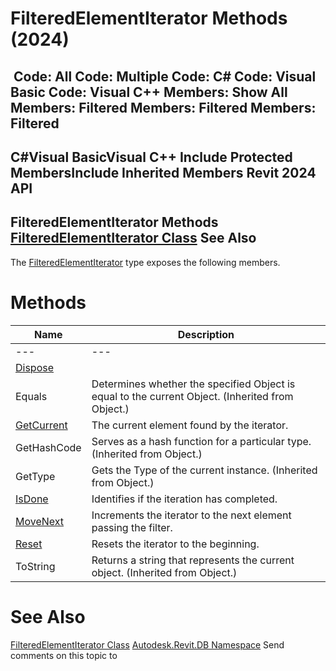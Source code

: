# FilteredElementIterator Methods (2024)

﻿
 Code: All Code: Multiple Code: C# Code: Visual Basic Code: Visual C++  Members: Show All Members: Filtered Members: Filtered Members: Filtered   
---  
C#Visual BasicVisual C++
Include Protected MembersInclude Inherited Members
Revit 2024 API  
---  
FilteredElementIterator Methods  
[FilteredElementIterator Class](bb879a42-15eb-1704-7abc-0f4509ca89d2.md "FilteredElementIterator Class") See Also  
---  
The [FilteredElementIterator](bb879a42-15eb-1704-7abc-0f4509ca89d2.md "FilteredElementIterator Class") type exposes the following members.
# Methods
| Name | Description |
| --- | --- |
| --- | --- | --- |
| [Dispose](830c58e7-def0-c6fe-d4f8-01eaebc2c386.md "Dispose Method") |
| Equals | Determines whether the specified Object is equal to the current Object. (Inherited from Object.) |
| [GetCurrent](05e73775-334c-a708-7493-a9489ef03e45.md "GetCurrent Method") | The current element found by the iterator. |
| GetHashCode | Serves as a hash function for a particular type.  (Inherited from Object.) |
| GetType | Gets the Type of the current instance. (Inherited from Object.) |
| [IsDone](7016121a-df20-aa07-d6aa-553cbba587ad.md "IsDone Method") | Identifies if the iteration has completed. |
| [MoveNext](907426ed-db06-8056-3ca2-bff26f2a052b.md "MoveNext Method") | Increments the iterator to the next element passing the filter. |
| [Reset](71fe4c5b-2975-6b7f-d945-0ea32275db54.md "Reset Method") | Resets the iterator to the beginning. |
| ToString | Returns a string that represents the current object. (Inherited from Object.) |

# See Also
[FilteredElementIterator Class](bb879a42-15eb-1704-7abc-0f4509ca89d2.md "FilteredElementIterator Class")
[Autodesk.Revit.DB Namespace](87546ba7-461b-c646-cbb1-2cb8f5bff8b2.md "Autodesk.Revit.DB Namespace")
Send comments on this topic to 